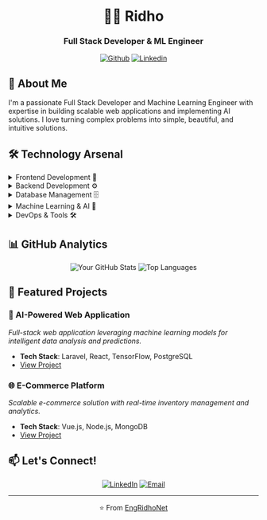 <div align="center">

# 👨‍💻 Ridho
### Full Stack Developer & ML Engineer

[![Github](https://img.shields.io/github/followers/EngRidhoNet?label=Follow&style=social)](https://github.com/EngRidhoNet)
[![Linkedin](https://img.shields.io/badge/-EngRidhoNet-blue?style=flat-square&logo=linkedin&logoColor=white&link=https://www.linkedin.com/in/engridhonet/)](https://www.linkedin.com/in/engridhonet/)

</div>

## 💫 About Me

I'm a passionate Full Stack Developer and Machine Learning Engineer with expertise in building scalable web applications and implementing AI solutions. I love turning complex problems into simple, beautiful, and intuitive solutions.

## 🛠️ Technology Arsenal

<details>
<summary>Frontend Development 🎨</summary>

- ![Vue.js](https://img.shields.io/badge/-Vue.js-4FC08D?style=flat-square&logo=vue.js&logoColor=white) Building reactive user interfaces
- ![JavaScript](https://img.shields.io/badge/-JavaScript-F7DF1E?style=flat-square&logo=javascript&logoColor=black) Modern ES6+ development
- ![TypeScript](https://img.shields.io/badge/-TypeScript-3178C6?style=flat-square&logo=typescript&logoColor=white) Type-safe development
- ![TailwindCSS](https://img.shields.io/badge/-TailwindCSS-38B2AC?style=flat-square&logo=tailwind-css&logoColor=white) Utility-first styling
</details>

<details>
<summary>Backend Development ⚙️</summary>

- ![Laravel](https://img.shields.io/badge/-Laravel-FF2D20?style=flat-square&logo=laravel&logoColor=white) PHP framework expert
- ![PHP](https://img.shields.io/badge/-PHP-777BB4?style=flat-square&logo=php&logoColor=white) Server-side programming
- ![Node.js](https://img.shields.io/badge/-Node.js-339933?style=flat-square&logo=node.js&logoColor=white) JavaScript runtime
</details>

<details>
<summary>Database Management 🗄️</summary>

- ![PostgreSQL](https://img.shields.io/badge/-PostgreSQL-336791?style=flat-square&logo=postgresql&logoColor=white) Advanced querying
- ![MySQL](https://img.shields.io/badge/-MySQL-4479A1?style=flat-square&logo=mysql&logoColor=white) Relational databases
- ![MongoDB](https://img.shields.io/badge/-MongoDB-47A248?style=flat-square&logo=mongodb&logoColor=white) NoSQL solutions
</details>

<details>
<summary>Machine Learning & AI 🧠</summary>

- ![TensorFlow](https://img.shields.io/badge/-TensorFlow-FF6F00?style=flat-square&logo=tensorflow&logoColor=white) Deep learning
- ![PyTorch](https://img.shields.io/badge/-PyTorch-EE4C2C?style=flat-square&logo=pytorch&logoColor=white) Neural networks
- ![Hugging Face](https://img.shields.io/badge/-Hugging%20Face-FFD21E?style=flat-square&logo=huggingface&logoColor=black) NLP models
- ![scikit-learn](https://img.shields.io/badge/-scikit%20learn-F7931E?style=flat-square&logo=scikit-learn&logoColor=white) ML algorithms
- ![Python](https://img.shields.io/badge/-Python-3776AB?style=flat-square&logo=python&logoColor=white) Data science
</details>

<details>
<summary>DevOps & Tools 🛠</summary>

- ![Nginx](https://img.shields.io/badge/-Nginx-009639?style=flat-square&logo=nginx&logoColor=white) Web serving
- ![Docker](https://img.shields.io/badge/-Docker-2496ED?style=flat-square&logo=docker&logoColor=white) Containerization
- ![Git](https://img.shields.io/badge/-Git-F05032?style=flat-square&logo=git&logoColor=white) Version control
- ![GitHub Actions](https://img.shields.io/badge/-Github_Actions-2088FF?style=flat-square&logo=github-actions&logoColor=white) CI/CD
- ![AWS](https://img.shields.io/badge/-AWS-232F3E?style=flat-square&logo=amazon-aws&logoColor=white) Cloud infrastructure
</details>

## 📊 GitHub Analytics

<div align="center">

![Your GitHub Stats](https://github-readme-stats.vercel.app/api?username=EngRidhoNet&show_icons=true&theme=radical)
![Top Languages](https://github-readme-stats.vercel.app/api/top-langs/?username=EngRidhoNet&layout=compact&theme=radical)

</div>

## 🌟 Featured Projects

### 🤖 AI-Powered Web Application
*Full-stack web application leveraging machine learning models for intelligent data analysis and predictions.*
- **Tech Stack**: Laravel, React, TensorFlow, PostgreSQL
- [View Project](#)

### 🌐 E-Commerce Platform
*Scalable e-commerce solution with real-time inventory management and analytics.*
- **Tech Stack**: Vue.js, Node.js, MongoDB
- [View Project](#)

## 📫 Let's Connect!

<div align="center">

[![LinkedIn](https://img.shields.io/badge/LinkedIn-Connect-blue?style=for-the-badge&logo=linkedin)](https://www.linkedin.com/in/ridho-aulia-rahman-68a9a6247)
[![Email](https://img.shields.io/badge/Email-Contact-red?style=for-the-badge&logo=gmail)](mailto:ridho.aulia133@gmail.com)

</div>

---

<div align="center">

⭐️ From [EngRidhoNet](https://github.com/EngRidhoNet)

</div>
